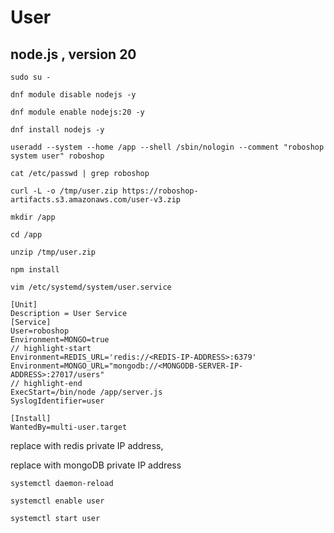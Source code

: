# User
## node.js , version 20
```
sudo su -
```

```
dnf module disable nodejs -y
```

```
dnf module enable nodejs:20 -y
```

```
dnf install nodejs -y
```

```
useradd --system --home /app --shell /sbin/nologin --comment "roboshop system user" roboshop
```

```
cat /etc/passwd | grep roboshop
```

```
curl -L -o /tmp/user.zip https://roboshop-artifacts.s3.amazonaws.com/user-v3.zip
```

```
mkdir /app
```

```
cd /app
```

```
unzip /tmp/user.zip
```

```
npm install
```

```
vim /etc/systemd/system/user.service
```

```
[Unit]
Description = User Service
[Service]
User=roboshop
Environment=MONGO=true
// highlight-start
Environment=REDIS_URL='redis://<REDIS-IP-ADDRESS>:6379'
Environment=MONGO_URL="mongodb://<MONGODB-SERVER-IP-ADDRESS>:27017/users"
// highlight-end
ExecStart=/bin/node /app/server.js
SyslogIdentifier=user

[Install]
WantedBy=multi-user.target
```
replace <REDIS-IP-ADDRESS> with redis private IP address,

replace <MONGODB-SERVER-IPADDRESS> with mongoDB private IP address
```
systemctl daemon-reload
```

```
systemctl enable user
```

```
systemctl start user

```
